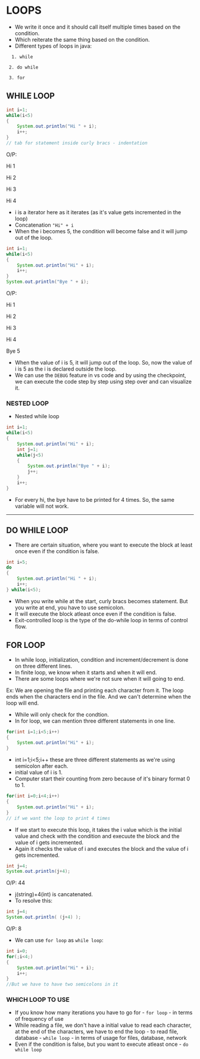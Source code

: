 # LOOPS
- We write it once and it should call itself multiple times based on the condition.
- Which reiterate the same thing based on the condition.
- Different types of loops in java:

 `   1. while `

   ` 2. do while`

  `  3. for `

## WHILE LOOP
```JAVA
int i=1;
while(i<5)
{
    System.out.println("Hi " + i);
    i++;
} 
// tab for statement inside curly bracs - indentation
```
O/P:

Hi 1

Hi 2

Hi 3

Hi 4


- i is a iterator here as it iterates (as it's value gets incremented in the loop)
- Concatenation `"Hi" + i`
- When the i becomes 5, the condition will become false and it will jump out of the loop.
```JAVA
int i=1;
while(i<5)
{
    System.out.println("Hi" + i);
    i++;
} 
System.out.println("Bye " + i);
```
O/P:

Hi 1

Hi 2

Hi 3

Hi 4

Bye 5

- When the value of i is 5, it will jump out of the loop. So, now the value of i is 5 as the i is declared outside the loop.
- We can use the `DEBUG` feature in vs code and by using the checkpoint, we can execute the code step by step using step over and can visualize it.

### NESTED LOOP
- Nested while loop
```JAVA
int i=1;
while(i<5)
{
    System.out.println("Hi" + i);
    int j=1;
    while(j<5)
    {
        System.out.println("Bye " + i);
        j++;
    }
    i++;
} 

```
- For every hi, the bye have to be printed for 4 times. So, the same variable will not work.
--------
## DO WHILE LOOP
- There are certain  situation, where you want to execute the block at least once even if the condition is false.

```JAVA
int i=5;
do
{
    System.out.println("Hi " + i);
    i++;
} while(i<5);
```
- When you write while at the start, curly bracs becomes statement. But you write at end, you have to use semicolon.
- It will execute the block atleast once even if the condition is false.
- Exit-controlled loop is the type of the do-while loop in terms of control flow.
## FOR LOOP
- In while loop, initialization, condition and increment/decrement is done on three different lines.
- In finite loop, we know when it starts and when it will end.
- There are some loops where we're not sure when it will going to end.

Ex: We are opening the file and printing each character from it. The loop ends when the characters end in the file. And we can't determine when the loop will end.
- While will only check for the condtion.
- In for loop, we can mention three different statements in one line.
```JAVA
for(int i=1;i<5;i++)
{
    System.out.println("Hi" + i);
}
```
- int i=1;i<5;i++ these are three different statements as we're using semicolon after each.
- initial value of i is 1. 
- Computer start their counting from zero because of it's binary format 0 to 1.
```JAVA
for(int i=0;i<4;i++)
{
    System.out.println("Hi" + i);
}
// if we want the loop to print 4 times
```
-  If we start to execute this loop, it takes the i value which is the initial value and check with the condition and execuute the block and the value of i gets incremented.
- Again it checks the value of i and executes the block and the value of i gets incremented.
```JAVA
int j=4;
System.out.println(j+4);
```
O/P: 44
- j(string)+4(int) is cancatenated.
- To resolve this:
```JAVA
int j=4;
System.out.println( (j+4) );
```
O/P: 8

- We can use `for loop` as `while loop`:
```JAVA
int i=0;
for(;i<4;)
{
    System.out.println("Hi" + i);
    i++;
}
//But we have to have two semicolons in it
```

### WHICH LOOP TO USE
- If you know how many iterations you have to go for - `for loop` - in terms of frequency of use
- While reading a file, we don't have a initial value to read each character, at the end of the characters, we have to end the loop - to read file, database - `while loop` - in terms of usage for files, database, network
- Even if the condition is false, but you want to execute atleast once - `do while loop`
